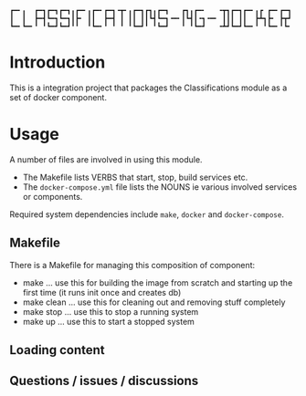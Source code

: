``` console
┏━╸╻  ┏━┓┏━┓┏━┓╻┏━╸╻┏━╸┏━┓╺┳╸╻┏━┓┏┓╻┏━┓   ┏┓╻┏━╸   ╺┳┓┏━┓┏━╸╻┏ ┏━╸┏━┓
┃  ┃  ┣━┫┗━┓┗━┓┃┣╸ ┃┃  ┣━┫ ┃ ┃┃ ┃┃┗┫┗━┓╺━╸┃┗┫┃╺┓╺━╸ ┃┃┃ ┃┃  ┣┻┓┣╸ ┣┳┛
┗━╸┗━╸╹ ╹┗━┛┗━┛╹╹  ╹┗━╸╹ ╹ ╹ ╹┗━┛╹ ╹┗━┛   ╹ ╹┗━┛   ╺┻┛┗━┛┗━╸╹ ╹┗━╸╹┗╸
```

# Introduction

This is a integration project that packages the Classifications module as a set of docker component.

# Usage

A number of files are involved in using this module. 

- The Makefile lists VERBS that start, stop, build services etc. 
- The `docker-compose.yml` file lists the NOUNS ie various involved services or components.

Required system dependencies include `make`, `docker` and `docker-compose`.

## Makefile

There is a Makefile for managing this composition of component:

-   make ... use this for building the image from scratch and starting up the first time (it runs init once and creates db)
-   make clean ... use this for cleaning out and removing stuff completely
-   make stop ... use this to stop a running system
-   make up ... use this to start a stopped system

## Loading content

## Questions / issues / discussions
